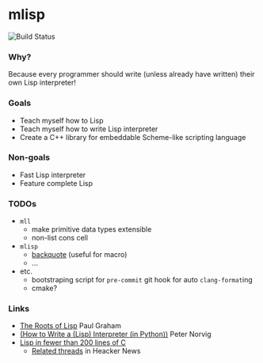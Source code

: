 # mlisp

![Build Status](https://travis-ci.com/chanryu/mlisp.svg?branch=master)

### Why?
Because every programmer should write (unless already have written) their own Lisp interpreter!

### Goals

- Teach myself how to Lisp
- Teach myself how to write Lisp interpreter
- Create a C++ library for embeddable Scheme-like scripting language

### Non-goals

- Fast Lisp interpreter
- Feature complete Lisp

### TODOs

- `mll`
  - make primitive data types extensible
  - non-list cons cell
- `mlisp`
  - [backquote](http://www.lispworks.com/documentation/HyperSpec/Body/02_df.htm) (useful for macro)
  - ...
- etc.
  - bootstraping script for `pre-commit` git hook for auto `clang-format`ing
  - cmake?

### Links

- [The Roots of Lisp](http://www.paulgraham.com/rootsoflisp.html)  Paul Graham
- [(How to Write a (Lisp) Interpreter (in Python))](http://norvig.com/lispy.html) Peter Norvig
- [Lisp in fewer than 200 lines of C](https://news.ycombinator.com/item?id=15781883)
   - [Related threads](https://carld.github.io/2017/06/20/lisp-in-less-than-200-lines-of-c.html) in Heacker News
